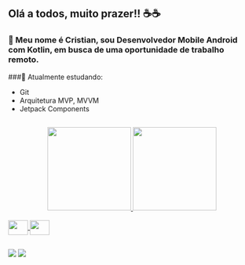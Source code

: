 ## Olá a todos, muito prazer!! ☕☕

### 💬 Meu nome é Cristian, sou Desenvolvedor Mobile Android com Kotlin, em busca de uma oportunidade de trabalho remoto.

###🌱 Atualmente estudando:
* Git
* Arquitetura MVP, MVVM
* Jetpack Components

##

<div align="center">
  <a href="https://github.com/cristianbragaa">
  <img widht:"42%" height="170em" src="https://github-readme-stats.vercel.app/api?username=cristianbragaa&show_icons=true&theme=dark&include_all_commits=true&count_private=true"/>
  <img widht:"42%" height="170em" src="https://github-readme-stats.vercel.app/api/top-langs/?username=cristianbragaa&layout=compact&langs_count=7&theme=dark"/>
</div>

<div style="display: inline_block"><br>
  <img align="center" height="30" width="40" src="https://cdn.jsdelivr.net/gh/devicons/devicon/icons/kotlin/kotlin-original.svg" >
  <img align="center" height="30" width="40" src="https://cdn.jsdelivr.net/gh/devicons/devicon/icons/java/java-original.svg">
</div>

##

<div> 
  <a href="https://instagram.com/__cristianbraga/" target="_blank"><img src="https://img.shields.io/badge/-Instagram-%23E4405F?style=for-the-badge&logo=instagram&logoColor=white" target="_blank"></a>
  <a href="https://www.linkedin.com/in/cristianbragadev/" target="_blank"><img src="https://img.shields.io/badge/-LinkedIn-%230077B5?style=for-the-badge&logo=linkedin&logoColor=white" target="_blank"></a> 
</div>
